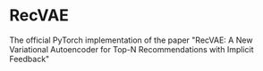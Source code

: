 # RecVAE
The official PyTorch implementation of the paper "RecVAE: A New Variational Autoencoder for Top-N Recommendations with Implicit Feedback"
